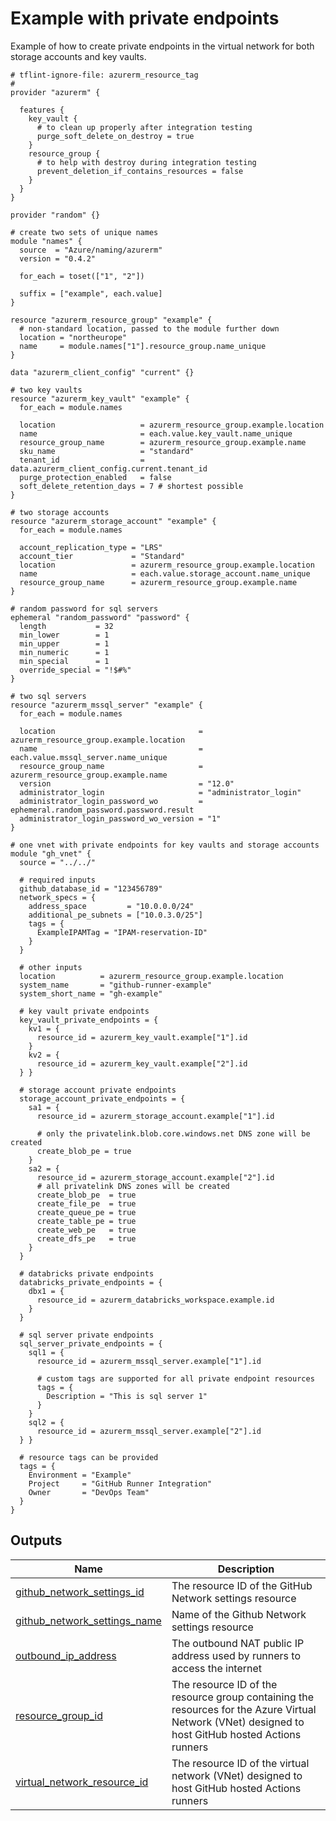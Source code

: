 # Example with private endpoints

Example of how to create private endpoints in the virtual network for both storage accounts and key vaults.

<!-- BEGIN_TF_DOCS -->

```hcl
# tflint-ignore-file: azurerm_resource_tag
#
provider "azurerm" {

  features {
    key_vault {
      # to clean up properly after integration testing
      purge_soft_delete_on_destroy = true
    }
    resource_group {
      # to help with destroy during integration testing
      prevent_deletion_if_contains_resources = false
    }
  }
}

provider "random" {}

# create two sets of unique names
module "names" {
  source  = "Azure/naming/azurerm"
  version = "0.4.2"

  for_each = toset(["1", "2"])

  suffix = ["example", each.value]
}

resource "azurerm_resource_group" "example" {
  # non-standard location, passed to the module further down
  location = "northeurope"
  name     = module.names["1"].resource_group.name_unique
}

data "azurerm_client_config" "current" {}

# two key vaults
resource "azurerm_key_vault" "example" {
  for_each = module.names

  location                   = azurerm_resource_group.example.location
  name                       = each.value.key_vault.name_unique
  resource_group_name        = azurerm_resource_group.example.name
  sku_name                   = "standard"
  tenant_id                  = data.azurerm_client_config.current.tenant_id
  purge_protection_enabled   = false
  soft_delete_retention_days = 7 # shortest possible
}

# two storage accounts
resource "azurerm_storage_account" "example" {
  for_each = module.names

  account_replication_type = "LRS"
  account_tier             = "Standard"
  location                 = azurerm_resource_group.example.location
  name                     = each.value.storage_account.name_unique
  resource_group_name      = azurerm_resource_group.example.name
}

# random password for sql servers
ephemeral "random_password" "password" {
  length           = 32
  min_lower        = 1
  min_upper        = 1
  min_numeric      = 1
  min_special      = 1
  override_special = "!$#%"
}

# two sql servers
resource "azurerm_mssql_server" "example" {
  for_each = module.names

  location                                = azurerm_resource_group.example.location
  name                                    = each.value.mssql_server.name_unique
  resource_group_name                     = azurerm_resource_group.example.name
  version                                 = "12.0"
  administrator_login                     = "administrator_login"
  administrator_login_password_wo         = ephemeral.random_password.password.result
  administrator_login_password_wo_version = "1"
}

# one vnet with private endpoints for key vaults and storage accounts
module "gh_vnet" {
  source = "../../"

  # required inputs
  github_database_id = "123456789"
  network_specs = {
    address_space         = "10.0.0.0/24"
    additional_pe_subnets = ["10.0.3.0/25"]
    tags = {
      ExampleIPAMTag = "IPAM-reservation-ID"
    }
  }

  # other inputs
  location          = azurerm_resource_group.example.location
  system_name       = "github-runner-example"
  system_short_name = "gh-example"

  # key vault private endpoints
  key_vault_private_endpoints = {
    kv1 = {
      resource_id = azurerm_key_vault.example["1"].id
    }
    kv2 = {
      resource_id = azurerm_key_vault.example["2"].id
  } }

  # storage account private endpoints
  storage_account_private_endpoints = {
    sa1 = {
      resource_id = azurerm_storage_account.example["1"].id

      # only the privatelink.blob.core.windows.net DNS zone will be created
      create_blob_pe = true
    }
    sa2 = {
      resource_id = azurerm_storage_account.example["2"].id
      # all privatelink DNS zones will be created
      create_blob_pe  = true
      create_file_pe  = true
      create_queue_pe = true
      create_table_pe = true
      create_web_pe   = true
      create_dfs_pe   = true
    }
  }

  # databricks private endpoints
  databricks_private_endpoints = {
    dbx1 = {
      resource_id = azurerm_databricks_workspace.example.id
    }
  }

  # sql server private endpoints
  sql_server_private_endpoints = {
    sql1 = {
      resource_id = azurerm_mssql_server.example["1"].id

      # custom tags are supported for all private endpoint resources
      tags = {
        Description = "This is sql server 1"
      }
    }
    sql2 = {
      resource_id = azurerm_mssql_server.example["2"].id
  } }

  # resource tags can be provided
  tags = {
    Environment = "Example"
    Project     = "GitHub Runner Integration"
    Owner       = "DevOps Team"
  }
}
```

## Outputs

| Name | Description |
|------|-------------|
| <a name="output_github_network_settings_id"></a> [github\_network\_settings\_id](#output\_github\_network\_settings\_id) | The resource ID of the GitHub Network settings resource |
| <a name="output_github_network_settings_name"></a> [github\_network\_settings\_name](#output\_github\_network\_settings\_name) | Name of the Github Network settings resource |
| <a name="output_outbound_ip_address"></a> [outbound\_ip\_address](#output\_outbound\_ip\_address) | The outbound NAT public IP address used by runners to access the internet |
| <a name="output_resource_group_id"></a> [resource\_group\_id](#output\_resource\_group\_id) | The resource ID of the resource group containing the resources for the Azure Virtual Network (VNet) designed to host GitHub hosted Actions runners |
| <a name="output_virtual_network_resource_id"></a> [virtual\_network\_resource\_id](#output\_virtual\_network\_resource\_id) | The resource ID of the virtual network (VNet) designed to host GitHub hosted Actions runners |
<!-- END_TF_DOCS -->